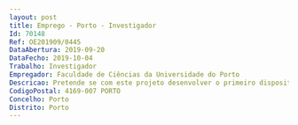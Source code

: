 ```yaml
--- 
layout: post
title: Emprego - Porto - Investigador
Id: 70148
Ref: OE201909/0445
DataAbertura: 2019-09-20
DataFecho: 2019-10-04
Trabalho: Investigador
Empregador: Faculdade de Ciências da Universidade do Porto
Descricao: Pretende se com este projeto desenvolver o primeiro dispositivo 3D de armazenamento de dados utilizando redes auto organizadas de nanofios cilíndricos (nanofibras). O uso de nanofibras neste tipo de dispositivos possui enormes vantagens relativamente às nanofitas  o uso de técnicas de fabrico simples e baratas, que facilitam a implementação industrial e permitem controlar o tamanho dos bits magnéticos  a possibilidade de introduzir constrições químicas (em vez de ranhuras) para a fixação das paredes de domínio magnéticas, evitando o indesejável aquecimento local  e a eliminação do chamado “Walker breakdown”, uma das maiores limitações da velocidade de propagação destas paredes em nanofitas. Deste modo, pretende se controlar o movimento dos domínios magnéticos em nanofibras individuais e respetivas redes ordenadas 3D, desenvolvendo dispositivos de armazenamento magnético mais rápidos e com uma maior capacidade e fiabilidade, fabricados com métodos de baixo custo. É também importante realizar simulações micromagnéticas do movimento de paredes de domínio magnético em nanofios cilíndricos, em paralelo com o trabalho experimental, por forma a otimizar os parâmetros de fabricação das nanofibras e melhorar a interpretação dos resultados magnéticos obtidos.Para isso, as principais funções a desempenhar pelo candidato serão   Fabricar redes ordenadas de nanofibras magnéticas multi segmentadas e ou moduladas  Medir e analisar as propriedades magnéticas de nanofibras individuais e respetivas redes ordenadas  Contactar eletricamente nanofibras magnéticas individuais e respetivas redes ordenadas, utilizando técnicas de nano litografia  Medir a injeção, fixação, libertação e propagação de paredes de domínio magnético em nanofibras individuais e respetivas redes ordenadas  Realizar simulações micromagnéticas das nanofibras fabricadas, por forma a otimizar os parâmetros de fabricação das amostras e interpretar os resultados experimentais obtidos   Desenhar um protótipo final de um dispositivo de memória magnética 3D tendo em conta os resultados obtidos ao longo do projeto
CodigoPostal: 4169-007 PORTO
Concelho: Porto
Distrito: Porto
--- 
```


